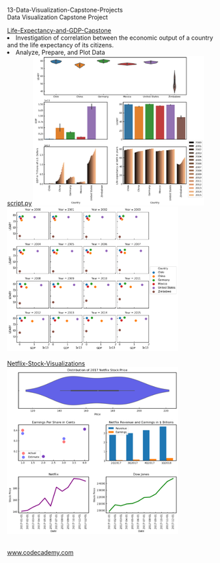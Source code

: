 

<p>13-Data-Visualization-Capstone-Projects</br>
Data Visualization Capstone Project</p>


<div style="float:left">
<a href="Life-Expectancy-and-GDP-Capstone">
Life-Expectancy-and-GDP-Capstone</br></a>
<li>Investigation of correlation between the economic output of a country and the life expectancy of its citizens. </li>
<li>Analyze, Prepare, and Plot Data</li>
<a href="Life-Expectancy-and-GDP-Capstone/global_data_capstone_project.ipynb">script.py</a>
<img src="Life-Expectancy-and-GDP-Capstone/img/overview_plot.png" alt="img" width="400px">
<img src="Life-Expectancy-and-GDP-Capstone/img/GDP_LEABY.png" alt="img" width="400px" "></a></br></br>

<a href="Netflix-Stock-Visualizations">
Netflix-Stock-Visualizations</br>
<img src="Netflix-Stock-Visualizations/netflix_visualizations_project.png" alt="img" width="400px" "></a></br></br>


www.codecademy.com

